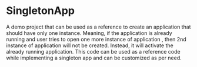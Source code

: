 # SingletonApp
A demo project that can be used as a reference to create an application that should have only one instance. Meaning, if the application is already running and user tries to open one more instance of application , then 2nd instance of application will not be created.  Instead, it will activate the already running application. This code can be used as a reference code while implementing a singleton app and can be customized as per need.

